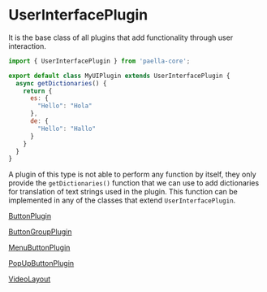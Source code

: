 # UserInterfacePlugin

It is the base class of all plugins that add functionality through user interaction. 



```js
import { UserInterfacePlugin } from 'paella-core';

export default class MyUIPlugin extends UserInterfacePlugin {
  async getDictionaries() {
    return {
      es: {
        "Hello": "Hola"
      },
      de: {
        "Hello": "Hallo"
      }
    }
  }
}
```



A plugin of this type is not able to perform any function by itself, they only provide the `getDictionaries()` function that we can use to add dictionaries for translation of text strings used in the plugin. This function can be implemented in any of the classes that extend `UserInterfacePlugin`.

[ButtonPlugin](button_plugin.md)

[ButtonGroupPlugin](button_group_plugin.md)

[MenuButtonPlugin](menu_button_plugin.md)

[PopUpButtonPlugin](popup_button_plugin.md)

[VideoLayout](video_layout.md)


